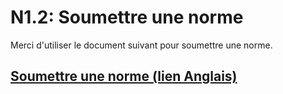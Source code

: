 # N1.2: Soumettre une norme

Merci d'utiliser le document suivant pour soumettre une norme.

## [Soumettre une norme (lien Anglais)](https://forms.gle/Q6SMdvfYutR9DsSX6)
